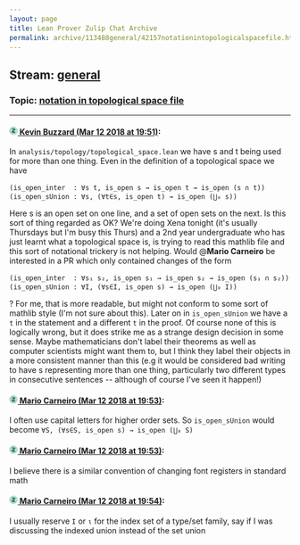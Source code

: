 ```yaml
---
layout: page
title: Lean Prover Zulip Chat Archive 
permalink: archive/113488general/42157notationintopologicalspacefile.html
---
```


## Stream: [general](index.html)
### Topic: [notation in topological space file](42157notationintopologicalspacefile.html)

---

#### [![Click to go to Zulip](../../assets/img/zulip2.png) Kevin Buzzard (Mar 12 2018 at 19:51)](https://leanprover.zulipchat.com/#narrow/stream/113488-general/topic/notation%20in%20topological%20space%20file/near/123620935):
In `analysis/topology/topological_space.lean` we have s and t being used for more than one thing. Even in the definition of a topological space we have
```
(is_open_inter  : ∀s t, is_open s → is_open t → is_open (s ∩ t))
(is_open_sUnion : ∀s, (∀t∈s, is_open t) → is_open (⋃₀ s))
```
Here s is an open set on one line, and a set of open sets on the next. Is this sort of thing regarded as OK? We're doing Xena tonight (it's usually Thursdays but I'm busy this Thurs) and a 2nd year undergraduate who has just learnt what a topological space is, is trying to read this mathlib file and this sort of notational trickery is not helping. Would @**Mario Carneiro** be interested in a PR which only contained changes of the form
```
(is_open_inter  : ∀s₁ s₂, is_open s₁ → is_open s₂ → is_open (s₁ ∩ s₂))
(is_open_sUnion : ∀I, (∀s∈I, is_open s) → is_open (⋃₀ I))
```
? For me, that is more readable, but might not conform to some sort of mathlib style (I'm not sure about this). Later on in `is_open_sUnion` we have a `t` in the statement and a different `t` in the proof. Of course none of this is logically wrong, but it does strike me as a strange design decision in some sense. Maybe mathematicians don't label their theorems as well as computer scientists might want them to, but I think they label their objects in a more consistent manner than this (e.g it would be considered bad writing to have s representing more than one thing, particularly two different types in consecutive sentences -- although of course I've seen it happen!)

#### [![Click to go to Zulip](../../assets/img/zulip2.png) Mario Carneiro (Mar 12 2018 at 19:53)](https://leanprover.zulipchat.com/#narrow/stream/113488-general/topic/notation%20in%20topological%20space%20file/near/123621019):
I often use capital letters for higher order sets. So `is_open_sUnion` would become `∀S, (∀s∈S, is_open s) → is_open (⋃₀ S)`

#### [![Click to go to Zulip](../../assets/img/zulip2.png) Mario Carneiro (Mar 12 2018 at 19:53)](https://leanprover.zulipchat.com/#narrow/stream/113488-general/topic/notation%20in%20topological%20space%20file/near/123621034):
I believe there is a similar convention of changing font registers in standard math

#### [![Click to go to Zulip](../../assets/img/zulip2.png) Mario Carneiro (Mar 12 2018 at 19:54)](https://leanprover.zulipchat.com/#narrow/stream/113488-general/topic/notation%20in%20topological%20space%20file/near/123621093):
I usually reserve `I` or `ι` for the index set of a type/set family, say if I was discussing the indexed union instead of the set union


